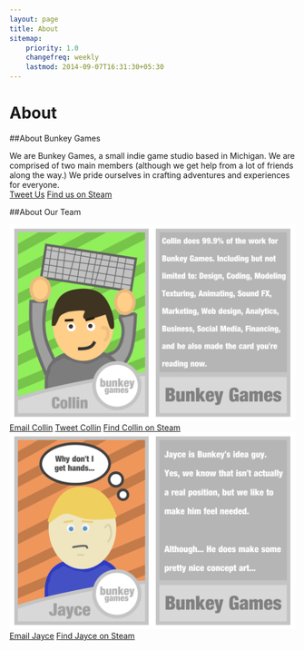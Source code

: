 ```yaml
---
layout: page
title: About 
sitemap:
    priority: 1.0
    changefreq: weekly
    lastmod: 2014-09-07T16:31:30+05:30
---
```

# About

##About Bunkey Games

We are Bunkey Games, a small indie game studio based in Michigan. We are comprised of two main members (although we get help from a lot of friends along the way.) We pride ourselves in crafting adventures and experiences for everyone. <br>
<a href="http://twitter.com/BunkeyGames" target="_top"><i class="fa fa-twitter"></i>Tweet  Us</a>  <a href="http://steamcommunity.com/id/BunkeyGames" target="_top"><i class="fa fa-steam"></i>Find us on Steam</a> 

##About Our Team

![alt tag](/img/CollinCard.png)
<a href="mailto:collin@bunkeygames.com?Subject=Hello%20again" target="_top"><i class="fa fa-envelope"></i>Email  Collin</a> <a href="http://twitter.com/ChuzzyLumpkin" target="_top"><i class="fa fa-twitter"></i>Tweet  Collin</a>  <a href="http://steamcommunity.com/id/ChuzzyLumpkin" target="_top"><i class="fa fa-steam"></i>Find Collin on Steam</a> 
![alt tag](/img/JayceCard.png)
<a href="mailto:jayce@bunkeygames.com?Subject=Hello%20again" target="_top"><i class="fa fa-envelope"></i>Email Jayce</a> <a href="http://steamcommunity.com/id/echo_098" target="_top"><i class="fa fa-steam"></i>Find Jayce on Steam</a> 
